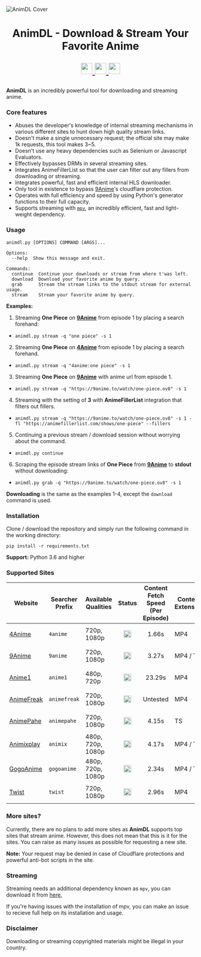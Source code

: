
![AnimDL Cover](https://i.imgur.com/nNXSZi6.png)

<h1><p align="center"> AnimDL - Download & Stream Your Favorite Anime </p>

<p align="center"><a href="https://github.com/justfoolingaround/animdl">

<img src="https://forthebadge.com/images/badges/built-by-developers.svg" height="30px">


<img src="https://forthebadge.com/images/badges/made-with-python.svg" height="30px">

<img src="https://forthebadge.com/images/badges/powered-by-coffee.svg" height="30px">
</a>
</p>
</h1>

**AnimDL** is an incredibly powerful tool for downloading and streaming anime.

### Core features

- Abuses the developer's knowledge of internal streaming mechanisms in various different sites to hunt down high quality stream links.
- Doesn't make a single unnecessary request; the official site may make 1k requests, this tool makes 3~5.
- Doesn't use any heavy dependencies such as Selenium or Javascript Evaluators.
- Effectively bypasses DRMs in several streaming sites.
- Integrates AnimeFillerList so that the user can filter out any fillers from downloading or streaming.
- Integrates powerful, fast and efficient internal HLS downloader.
- Only tool in existence to bypass [9Anime](https://9anime.to)'s cloudflare protection.
- Operates with full efficiency and speed by using Python's generator functions to their full capacity.
- Supports streaming with [`mpv`](https://github.com/mpv-player/mpv/), an incredibly efficient, fast and light-weight dependency.

### Usage

```
animdl.py [OPTIONS] COMMAND [ARGS]...

Options:
  --help  Show this message and exit.       

Commands:
  continue  Continue your downloads or stream from where t'was left.
  download  Download your favorite anime by query.
  grab      Stream the stream links to the stdout stream for external usage.
  stream    Stream your favorite anime by query.
```

**Examples:**

1. Streaming **One Piece** on [**9Anime**](https://9anime.to/) from episode 1 by placing a search forehand:

-
    ```
    animdl.py stream -q "one piece" -s 1
    ```


2. Streaming **One Piece** on [**4Anime**](https://4anime.to/) from episode 1 by placing a search forehand.

-
    ```
    animdl.py stream -q "4anime:one piece" -s 1
    ```

3. Streaming **One Piece** on [**9Anime**](https://9anime.to/) with anime url from episode 1.

-
    ```
    animdl.py stream -q "https://9anime.to/watch/one-piece.ov8" -s 1
    ```

4. Streaming with the setting of **3** with **AnimeFillerList** integration that filters out fillers.

- 
    ```
    animdl.py stream -q "https://9anime.to/watch/one-piece.ov8" -s 1 -fl "https://animefillerlist.com/shows/one-piece" --fillers
    ```
    
5. Continuing a previous stream / download session without worrying about the command.

- 
    ```
    animdl.py continue
    ```

6. Scraping the episode stream links of **One Piece** from **[9Anime](https://9anime.to/)** to **stdout** without downloading:

- 
    ```
    animdl.py grab -q "https://9anime.to/watch/one-piece.ov8" -s 1
    ```

**Downloading** is the same as the examples 1-4, except the `download` command is used.

### Installation

Clone / download the repository and simply run the following command in the working directory:

```
pip install -r requirements.txt
```

**Support:** Python 3.6 and higher

### Supported Sites


| Website | Searcher Prefix | Available Qualities | Status | Content Fetch Speed <br> (Per Episode) | Content Extension |
| ------- | ---------------- | ------------------- | ------ | ------------------ | ----------------- |
| [4Anime](https://4anime.to/) | `4anime` | 720p, 1080p | <p align="center"><code><img height="20" src="https://i.imgur.com/tG9nb8s.png"></code></p> | <p align="center">1.66s</p> | MP4 |
| [9Anime](https://9anime.to/) | `9anime` | 720p, 1080p | <p align="center"><code><img height="20" src="https://i.imgur.com/tG9nb8s.png"></code></p> | <p align="center">3.27s</p>   | MP4 / TS  | 
| [Anime1](http://www.anime1.com/) | `anime1` | 480p, 720p | <p align="center"><code><img height="20" src="https://i.imgur.com/tG9nb8s.png"></code></p> | <p align="center">23.29s</p>   | MP4 | 
| [AnimeFreak](https://www.animefreak.tv/) | `animefreak` | 720p, 1080p | <p align="center"><code><a href="https://api-prod.downfor.cloud/httpcheck/animefreak.tv"><img height="20" src="https://i.imgur.com/bTLO7LJ.png"></a></code>  </p> | Untested  | MP4 | 
| [AnimePahe](https://www.animepahe.com/) | `animepahe` | 720p, 1080p | <p align="center"><code><img height="20" src="https://i.imgur.com/tG9nb8s.png"></code></p> | <p align="center">4.15s</p>  | TS | 
| [Animixplay](https://www.animixplay.to/) | `animix` | 480p, 720p, 1080p | <p align="center"><code><img height="20" src="https://i.imgur.com/tG9nb8s.png"></code></p> | <p align="center">4.17s</p>  | MP4 / TS |
| [GogoAnime](https://www1.gogoanime.ai/) | `gogoanime` | 480p, 720p, 1080p | <p align="center"><code><img height="20" src="https://i.imgur.com/tG9nb8s.png"></code></p> | <p align="center">2.34s</p>   | MP4 / TS |
| [Twist](https://www.twist.moe/) | `twist` | 720p, 1080p | <p align="center"><code><img height="20" src="https://i.imgur.com/tG9nb8s.png"></code></p> | <p align="center">2.96s</p> | MP4 |

### More sites?

Currently, there are no plans to add more sites as **AnimDL** supports top sites that stream anime. However, this does not mean that this is it for the sites. You can raise as many issues as possible for requesting a new site.

**Note:** Your request may be denied in case of Cloudflare protections and powerful anti-bot scripts in the site.

### Streaming

Streaming needs an additional dependency known as `mpv`, you can download it from [here.](https://github.com/mpv-player/mpv/releases/)

If you're having issues with the installation of mpv, you can make an issue to recieve full help on its installation and usage.

### Disclaimer

Downloading or streaming copyrighted materials might be illegal in your country.